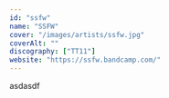 ```yaml
---
id: "ssfw"
name: "SSFW"
cover: "/images/artists/ssfw.jpg"
coverAlt: ""
discography: ["TT11"]
website: "https://ssfw.bandcamp.com/"
---
```


asdasdf